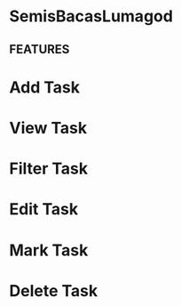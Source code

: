 # SemisBacasLumagod
## FEATURES
# Add Task
# View Task
# Filter Task
# Edit Task
# Mark Task
# Delete Task
